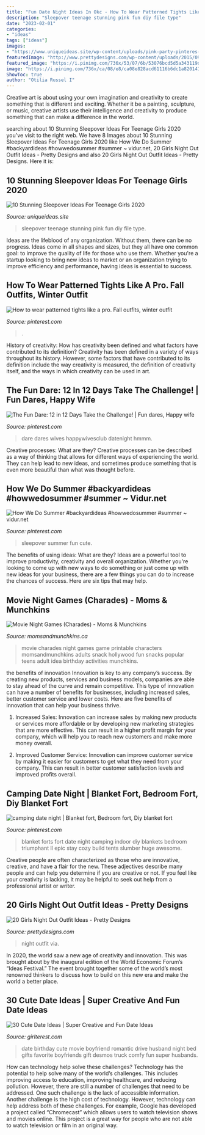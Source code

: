 ```yaml
---
title: "Fun Date Night Ideas In Okc - How To Wear Patterned Tights Like A Pro. Fall Outfits, Winter Outfit"
description: "Sleepover teenage stunning pink fun diy file type"
date: "2023-02-01"
categories:
- "ideas"
tags: ["ideas"]
images:
- "https://www.uniqueideas.site/wp-content/uploads/pink-party-pinteres-12.jpg"
featuredImage: "http://www.prettydesigns.com/wp-content/uploads/2015/09/20-girls-night-out-outfit-ideas13.jpg"
featured_image: "https://i.pinimg.com/736x/53/07/6b/53076bcd5d5a343119d3c7d794bf2975.jpg"
image: "https://i.pinimg.com/736x/ca/08/e8/ca08e828acd61116b6dc1a82014132f3.jpg"
ShowToc: true
author: "Otilia Russel I"
---
```



Creative art is about using your own imagination and creativity to create something that is different and exciting. Whether it be a painting, sculpture, or music, creative artists use their intelligence and creativity to produce something that can make a difference in the world.

	

		
searching about 10 Stunning Sleepover Ideas For Teenage Girls 2020 you've visit to the right web. We have 8 Images about 10 Stunning Sleepover Ideas For Teenage Girls 2020 like How We Do Summer #backyardideas #howwedosummer #summer ~ vidur.net, 20 Girls Night Out Outfit Ideas - Pretty Designs and also 20 Girls Night Out Outfit Ideas - Pretty Designs. Here it is:
		
    
## 10 Stunning Sleepover Ideas For Teenage Girls 2020

<img loading=lazy src="https://www.uniqueideas.site/wp-content/uploads/pink-party-pinteres-12.jpg" onerror="this.onerror=null;this.src='https://tse1.mm.bing.net/th?id=OIP.rjhH34KQ2gkpEuil2IQUQAHaJ4&amp;pid=15.1';" alt="10 Stunning Sleepover Ideas For Teenage Girls 2020">

_Source: uniqueideas.site_

>sleepover teenage stunning pink fun diy file type. 

	

Ideas are the lifeblood of any organization. Without them, there can be no progress. Ideas come in all shapes and sizes, but they all have one common goal: to improve the quality of life for those who use them. Whether you're a startup looking to bring new ideas to market or an organization trying to improve efficiency and performance, having ideas is essential to success.

    
## How To Wear Patterned Tights Like A Pro. Fall Outfits, Winter Outfit

<img loading=lazy src="https://i.pinimg.com/736x/ca/08/e8/ca08e828acd61116b6dc1a82014132f3.jpg" onerror="this.onerror=null;this.src='https://tse2.mm.bing.net/th?id=OIP.ftUaTsLoq3kGRGDpBw90bAHaLG&amp;pid=15.1';" alt="How to wear patterned tights like a pro. Fall outfits, winter outfit">

_Source: pinterest.com_

>. 

	

History of creativity: How has creativity been defined and what factors have contributed to its definition?
Creativity has been defined in a variety of ways throughout its history. However, some factors that have contributed to its definition include the way creativity is measured, the definition of creativity itself, and the ways in which creativity can be used in art.

    
## The Fun Dare: 12 In 12 Days Take The Challenge! | Fun Dares, Happy Wife

<img loading=lazy src="https://i.pinimg.com/736x/03/70/4f/03704f122b12f7a9effbc3d2b0b1daef--marriage-romance-challenge-ideas.jpg" onerror="this.onerror=null;this.src='https://tse3.mm.bing.net/th?id=OIP.ltq3i6PFgWaKufTLnReEXAAAAA&amp;pid=15.1';" alt="The Fun Dare: 12 in 12 Days Take the Challenge! | Fun dares, Happy wife">

_Source: pinterest.com_

>dare dares wives happywivesclub datenight hmmm. 

	

Creative processes: What are they?
Creative processes can be described as a way of thinking that allows for different ways of experiencing the world. They can help lead to new ideas, and sometimes produce something that is even more beautiful than what was thought before.

    
## How We Do Summer #backyardideas #howwedosummer #summer ~ Vidur.net

<img loading=lazy src="https://i.pinimg.com/736x/53/07/6b/53076bcd5d5a343119d3c7d794bf2975.jpg" onerror="this.onerror=null;this.src='https://tse2.mm.bing.net/th?id=OIP.odh17efem2x-3lCTrq-ivQHaJM&amp;pid=15.1';" alt="How We Do Summer #backyardideas #howwedosummer #summer ~ vidur.net">

_Source: pinterest.com_

>sleepover summer fun cute. 

	

The benefits of using ideas: What are they?
Ideas are a powerful tool to improve productivity, creativity and overall organization. Whether you're looking to come up with new ways to do something or just come up with new ideas for your business, there are a few things you can do to increase the chances of success. Here are six tips that may help.

    
## Movie Night Games (Charades) - Moms &amp; Munchkins

<img loading=lazy src="https://www.momsandmunchkins.ca/wp-content/uploads/2014/05/movie-snack-charades.png" onerror="this.onerror=null;this.src='https://tse3.mm.bing.net/th?id=OIP.drV9SKtAmCTIy6Qc_m18gQAAAA&amp;pid=15.1';" alt="Movie Night Games (Charades) - Moms &amp; Munchkins">

_Source: momsandmunchkins.ca_

>movie charades night games game printable characters momsandmunchkins adults snack hollywood fun snacks popular teens adult idea birthday activities munchkins. 

	

the benefits of innovation
Innovation is key to any company’s success. By creating new products, services and business models, companies are able to stay ahead of the curve and remain competitive. This type of innovation can have a number of benefits for businesses, including increased sales, better customer service and lower costs. Here are five benefits of innovation that can help your business thrive.
1. Increased Sales: Innovation can increase sales by making new products or services more affordable or by developing new marketing strategies that are more effective. This can result in a higher profit margin for your company, which will help you to reach new customers and make more money overall.

2. Improved Customer Service: Innovation can improve customer service by making it easier for customers to get what they need from your company. This can result in better customer satisfaction levels and improved profits overall.


    
## Camping Date Night | Blanket Fort, Bedroom Fort, Diy Blanket Fort

<img loading=lazy src="https://i.pinimg.com/736x/95/2a/27/952a27d9e64450aa1c2d5dbf6cf01737--cozy-blankets-blanket-forts.jpg" onerror="this.onerror=null;this.src='https://tse4.mm.bing.net/th?id=OIP.OfRd0C2az28hlpDswAPEAgHaJ3&amp;pid=15.1';" alt="camping date night | Blanket fort, Bedroom fort, Diy blanket fort">

_Source: pinterest.com_

>blanket forts fort date night camping indoor diy blankets bedroom triumphant ll epic stay cozy build tents slumber huge awesome. 

	

Creative people are often characterized as those who are innovative, creative, and have a flair for the new. These adjectives describe many people and can help you determine if you are creative or not. If you feel like your creativity is lacking, it may be helpful to seek out help from a professional artist or writer.

    
## 20 Girls Night Out Outfit Ideas - Pretty Designs

<img loading=lazy src="http://www.prettydesigns.com/wp-content/uploads/2015/09/20-girls-night-out-outfit-ideas13.jpg" onerror="this.onerror=null;this.src='https://tse3.mm.bing.net/th?id=OIP.rC3VmS2Bjcmu6NIu55275QHaLH&amp;pid=15.1';" alt="20 Girls Night Out Outfit Ideas - Pretty Designs">

_Source: prettydesigns.com_

>night outfit via. 

	

In 2020, the world saw a new age of creativity and innovation. This was brought about by the inaugural edition of the World Economic Forum’s “Ideas Festival.” The event brought together some of the world’s most renowned thinkers to discuss how to build on this new era and make the world a better place.

    
## 30 Cute Date Ideas | Super Creative And Fun Date Ideas

<img loading=lazy src="https://girlterest.com/wp-content/uploads/2016/04/daytrip.jpg" onerror="this.onerror=null;this.src='https://tse3.mm.bing.net/th?id=OIP.nql7TsPOiCvKQGOrl5XDZwHaHa&amp;pid=15.1';" alt="30 Cute Date Ideas | Super Creative and Fun Date Ideas">

_Source: girlterest.com_

>date birthday cute movie boyfriend romantic drive husband night bed gifts favorite boyfriends gift desmos truck comfy fun super husbands. 

	

How can technology help solve these challenges?
Technology has the potential to help solve many of the world’s challenges. This includes improving access to education, improving healthcare, and reducing pollution. However, there are still a number of challenges that need to be addressed. One such challenge is the lack of accessible information. Another challenge is the high cost of technology. However, technology can help address both of these challenges. For example, Google has developed a project called “Chromecast” which allows users to watch television shows and movies online. This project is a great way for people who are not able to watch television or film in an original way.

